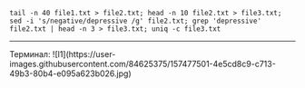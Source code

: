     tail -n 40 file1.txt > file2.txt; head -n 10 file2.txt > file3.txt;
    sed -i 's/negative/depressive /g' file2.txt; grep 'depressive' file2.txt | head -n 3 > file3.txt; uniq -c file3.txt
 <hr> </hr>
 Терминал: 
 ![l1](https://user-images.githubusercontent.com/84625375/157477501-4e5cd8c9-c713-49b3-80b4-e095a623b026.jpg)
